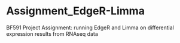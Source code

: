 # Assignment_EdgeR-Limma
BF591 Project Assignment: running EdgeR and Limma on differential expression results from RNAseq data

